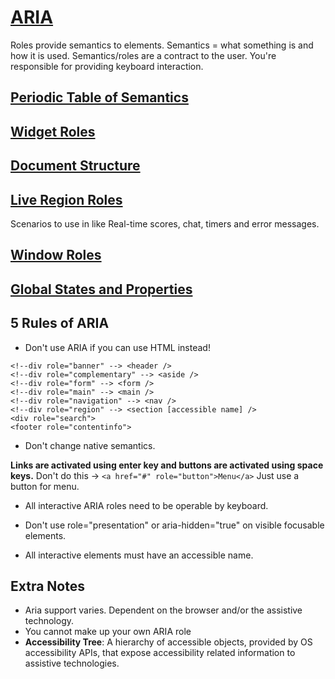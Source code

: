 # [ARIA](https://www.w3.org/TR/wai-aria/)

Roles provide semantics to elements. Semantics = what something is and how it is used. Semantics/roles are a contract to the user. You're responsible for providing keyboard interaction.

## [Periodic Table of Semantics](https://gerardkcohen.github.io/periodic-table-of-semantics.html)

## [Widget Roles](https://www.w3.org/TR/wai-aria/#widget_roles)

## [Document Structure](https://www.w3.org/TR/wai-aria/#document_structure_roles)

## [Live Region Roles](https://www.w3.org/TR/wai-aria/#document_structure_roles)

Scenarios to use in like Real-time scores, chat, timers and error messages.

## [Window Roles](https://www.w3.org/TR/wai-aria/#document_structure_roles)

## [Global States and Properties](https://www.w3.org/TR/wai-aria/#document_structure_roles)

## 5 Rules of ARIA

- Don't use ARIA if you can use HTML instead!

```
<!--div role="banner" --> <header />
<!--div role="complementary" --> <aside />
<!--div role="form" --> <form />
<!--div role="main" --> <main />
<!--div role="navigation" --> <nav />
<!--div role="region" --> <section [accessible name] />
<div role="search">
<footer role="contentinfo">
```

- Don't change native semantics.

**Links are activated using enter key and buttons are activated using space keys.**
Don't do this -> `<a href="#" role="button">Menu</a>`
Just use a button for menu.

- All interactive ARIA roles need to be operable by keyboard.

- Don't use role="presentation" or aria-hidden="true" on visible focusable elements.

- All interactive elements must have an accessible name.

## Extra Notes

- Aria support varies. Dependent on the browser and/or the assistive technology.
- You cannot make up your own ARIA role
- **Accessibility Tree**: A hierarchy of accessible objects, provided by OS accessibility APIs, that expose accessibility related information to assistive technologies.
